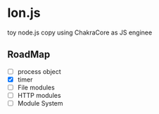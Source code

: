 # Ion.js

toy node.js copy using ChakraCore as JS enginee

## RoadMap
- [ ] process object
- [x] timer
- [ ] File modules
- [ ] HTTP modules
- [ ] Module System